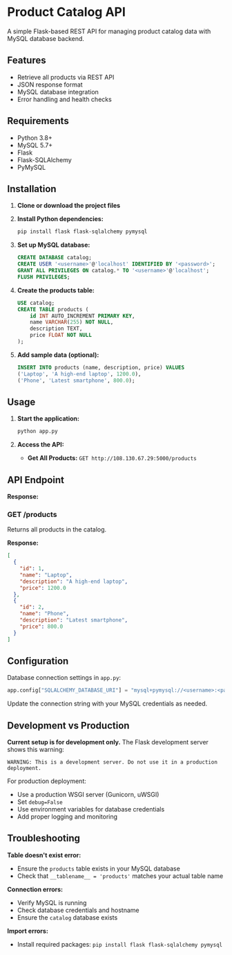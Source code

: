# Product Catalog API

A simple Flask-based REST API for managing product catalog data with MySQL database backend.

## Features

- Retrieve all products via REST API
- JSON response format
- MySQL database integration
- Error handling and health checks

## Requirements

- Python 3.8+
- MySQL 5.7+
- Flask
- Flask-SQLAlchemy
- PyMySQL

## Installation

1. **Clone or download the project files**

2. **Install Python dependencies:**
   ```bash
   pip install flask flask-sqlalchemy pymysql
   ```

3. **Set up MySQL database:**
   ```sql
   CREATE DATABASE catalog;
   CREATE USER '<username>'@'localhost' IDENTIFIED BY '<password>';
   GRANT ALL PRIVILEGES ON catalog.* TO '<username>'@'localhost';
   FLUSH PRIVILEGES;
   ```

4. **Create the products table:**
   ```sql
   USE catalog;
   CREATE TABLE products (
       id INT AUTO_INCREMENT PRIMARY KEY,
       name VARCHAR(255) NOT NULL,
       description TEXT,
       price FLOAT NOT NULL
   );
   ```

5. **Add sample data (optional):**
   ```sql
   INSERT INTO products (name, description, price) VALUES 
   ('Laptop', 'A high-end laptop', 1200.0),
   ('Phone', 'Latest smartphone', 800.0);
   ```

## Usage

1. **Start the application:**
   ```bash
   python app.py
   ```

2. **Access the API:**
   - **Get All Products:** `GET http://108.130.67.29:5000/products`



## API Endpoint

**Response:**

### GET /products
Returns all products in the catalog.

**Response:**
```json
[
  {
    "id": 1,
    "name": "Laptop",
    "description": "A high-end laptop",
    "price": 1200.0
  },
  {
    "id": 2,
    "name": "Phone", 
    "description": "Latest smartphone",
    "price": 800.0
  }
]
```

## Configuration

Database connection settings in `app.py`:
```python
app.config["SQLALCHEMY_DATABASE_URI"] = "mysql+pymysql://<username>:<password>@localhost/catalog"
```

Update the connection string with your MySQL credentials as needed.

## Development vs Production

**Current setup is for development only.** The Flask development server shows this warning:
```
WARNING: This is a development server. Do not use it in a production deployment.
```

For production deployment:
- Use a production WSGI server (Gunicorn, uWSGI)
- Set `debug=False`
- Use environment variables for database credentials
- Add proper logging and monitoring

## Troubleshooting

**Table doesn't exist error:**
- Ensure the `products` table exists in your MySQL database
- Check that `__tablename__ = 'products'` matches your actual table name

**Connection errors:**
- Verify MySQL is running
- Check database credentials and hostname
- Ensure the `catalog` database exists

**Import errors:**
- Install required packages: `pip install flask flask-sqlalchemy pymysql`
